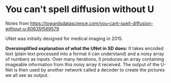# You can't spell diffusion without U

Notes from https://towardsdatascience.com/you-cant-spell-diffusion-without-u-60635f569579

UNet was initially designed for medical imaging in 2015.

**Oversimplified explanation of what the UNet in SD does:**
It takes encoded text (plain text processed into a format it can understand) and a noisy array of numbers as inputs. Over many iterations, it produces an array containing imageable information from this noisy array it received. The output of the U-Net is then used by another network called a decoder to create the pictures we all see as output.
